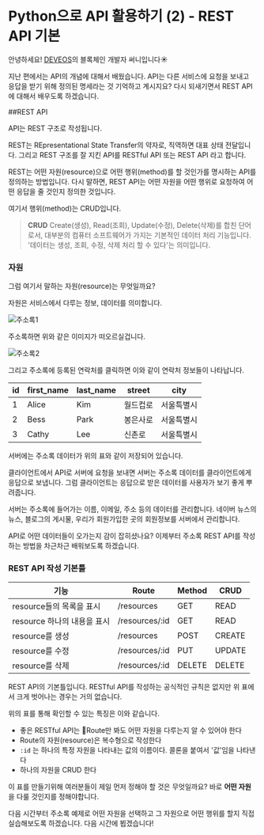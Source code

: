 # Python으로 API 활용하기 (2) - REST API 기본

안녕하세요! [DEVEOS](https://deveos.org/)의 블록체인 개발자 써니입니다☀️



지난 편에서는 API의 개념에 대해서 배웠습니다. API는 다른 서비스에 요청을 보내고 응답을 받기 위해 정의된 명세라는 것 기억하고 계시지요? 다시 되새기면서 REST API에 대해서 배우도록 하겠습니다.







##REST API

API는 REST 구조로 작성됩니다.

REST는 REpresentational State Transfer의 약자로, 직역하면 대표 상태 전달입니다. 그리고 REST 구조를 잘 지킨 API를 RESTful API 또는 REST API 라고 합니다.



REST는 어떤 자원(resource)으로 어떤 행위(method)를 할 것인가를 명시하는 API를 정의하는 방법입니다. 다시 말하면, REST API는 어떤 자원을 어떤 행위로 요청하여 어떤 응답을 줄 것인지 정의한 것입니다.



여기서 행위(method)는 CRUD입니다.

> **CRUD**
> Create(생성), Read(조회), Update(수정), Delete(삭제)를 합친 단어로서, 대부분의 컴퓨터 소프트웨어가 가지는 기본적인 데이터 처리 기능입니다. '데이터는 생성, 조회, 수정, 삭제 처리 할 수 있다'는 의미입니다.





### 자원

그럼 여기서 말하는 자원(resource)는 무엇일까요? 

자원은 서비스에서 다루는 정보, 데이터를 의미합니다.



![주소록1](/Users/sunny/deveos/posts/img/01-03-자원2.png)

주소록하면 위와 같은 이미지가 떠오르실겁니다. 



![주소록2](/Users/sunny/deveos/posts/img/01-03-자원.png)

그리고 주소록에 등록된 연락처를 클릭하면 이와 같이 연락처 정보들이 나타납니다.



| id   | first_name | last_name | street   | city       |
| ---- | ---------- | --------- | -------- | ---------- |
| 1    | Alice      | Kim       | 월드컵로 | 서울특별시 |
| 2    | Bess       | Park      | 봉은사로 | 서울특별시 |
| 3    | Cathy      | Lee       | 신촌로   | 서울특별시 |

서버에는 주소록 데이터가 위의 표와 같이 저장되어 있습니다. 



클라이언트에서 API로 서버에 요청을 보내면 서버는 주소록 데이터를 클라이언트에게 응답으로 보냅니다. 그럼 클라이언트는 응답으로 받은 데이터를 사용자가 보기 좋게 뿌려줍니다.

서버는 주소록에 들어가는 이름, 이메일, 주소 등의 데이터를 관리합니다. 네이버 뉴스의 뉴스, 블로그의 게시물, 우리가 회원가입한 곳의 회원정보를 서버에서 관리합니다.



API로 어떤 데이터들이 오가는지 감이 잡히셨나요? 이제부터 주소록 REST API를 작성하는 방법을 차근차근 배워보도록 하겠습니다.





### REST API 작성 기본틀

| 기능                        | Route          | Method | CRUD   |
| --------------------------- | -------------- | ------ | ------ |
| resource들의 목록을 표시    | /resources     | GET    | READ   |
| resource 하나의 내용을 표시 | /resources/:id | GET    | READ   |
| resource를 생성             | /resources     | POST   | CREATE |
| resource를 수정             | /resources/:id | PUT    | UPDATE |
| resource를 삭제             | /resources/:id | DELETE | DELETE |

REST API의 기본틀입니다. RESTful API를 작성하는 공식적인 규칙은 없지만 위 표에서 크게 벗어나는 경우는 거의 없습니다.



위의 표를 통해 확인할 수 있는 특징은 이와 같습니다.

- 좋은 RESTful API는 Route만 봐도 어떤 자원을 다루는지 알 수 있어야 한다
- Route의 자원(resource)은 복수형으로 작성한다
- `:id` 는 하나의 특정 자원을 나타내는 값의 이름이다. 콜론을 붙여서 '값'임을 나타낸다
- 하나의 자원을 CRUD 한다







이 표를 만들기위해 여러분들이 제일 먼저 정해야 할 것은 무엇일까요? 바로 **어떤 자원**을 다룰 것인지를 정해야합니다. 



다음 시간부터 주소록 예제로 어떤 자원을 선택하고 그 자원으로 어떤 행위를 할지 직접 실습해보도록 하겠습니다. 다음 시간에 뵙겠습니다!